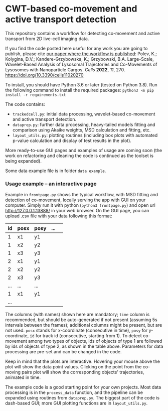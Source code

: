  # CWT-based co-movement and active transport detection
 
This repository contains a workflow for detecting co-movement and active transport from 2D live-cell imaging data.

If you find the code posted here useful for any work you are going to publish, please cite [our paper where the workflow 
is published](https://www.mdpi.com/2073-4409/11/2/270/htm): Polev, K.; Kolygina, D.V.; Kandere-Grzybowska, K.; Grzybowski, B.A. Large-Scale, Wavelet-Based Analysis of Lysosomal Trajectories and Co-Movements of Lysosomes with Nanoparticle Cargos. *Cells* __2022__, *11*, 270. https://doi.org/10.3390/cells11020270

To install, you should have Python 3.6 or later (tested on Python 3.8). 
Run the following command to install the required packages:
`python3 -m pip install -r requirements.txt`

The code contains:
- `trackedcell.py`: initial data processing, wavelet-based co-movement and active transport detection.
- `dataprep.py`: further data processing, heavy-tailed models fitting and comparison using Akaike weights, MSD calculation and fitting, etc.
- `layout_utils.py`: plotting routines (including box plots with automated p-value calculation and display of test results in the plot).

More ready-to-use GUI pages and examples of usage are coming soon (the work on refactoring and cleaning the code is continued as the toolset is being expanded).

Some data example file is in folder `data example`.

### Usage example – an interactive page
Example in `frontpage.py` shows the typical workflow, with MSD fitting and detection of co-movement,
locally serving the app with GUI on your computer.
Simply run it with python (`python3 frontpage.py`) and open url http://127.0.0.1:13888/ in your web browser.
On the GUI page, you can upload .csv file with your data following this format:

| id  | posx | posy | ... |   |
|-----|------|------|-----|---|
| 1   | x1   | y1   |     |   |
| 1   | x2   | y2   |     |   |
| 1   | x3   | y3   |     |   |
| 2   | x1   | y1   |     |   |
| 2   | x2   | y2   |     |   |
| 2   | x3   | y3   |     |   |
| ... | ...  | ...  |     |   |
| 1   | x1   | y1   |     |   |
| ... |      |      |     |   |

The columns (with names) shown here are mandatory; `time` column is recommended, but should be auto-generated if not present
(assuming 5s intervals between the frames); additional columns might be present, but are not used.
`posx` stands for x-coordinate (consecutive in time), `posy` for y-coordinate, `id` for track id (consecutive, starting from 1).
To detect co-movement among two types of objects, ids of objects of type 1 are followed by ids of objects of type 2, 
as shown in the table above. Parameters for data processing are pre-set and can be changed in the code.

Keep in mind that the plots are interactive. Hovering your mouse above the plot will show the data point values. 
Clicking on the point from the co-moving pairs plot will show the corresponding objects' trajectories, animated in time.

The example code is a good starting point for your own projects. Most data processing is in the `process_data` function, 
and the pipeline can be expanded using routines from `dataprep.py`. The biggest part of the code is dash-based GUI; more 
GUI plotting functions are in `layout_utils.py`.
